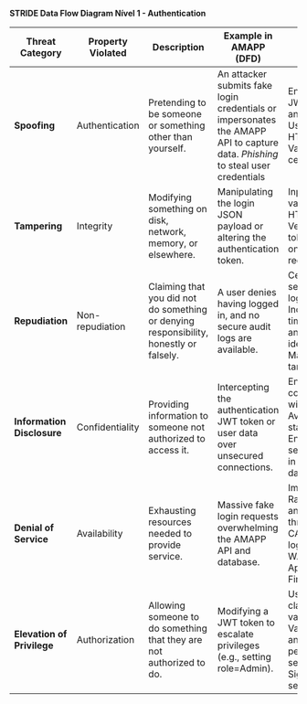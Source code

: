 **STRIDE Data Flow Diagram Nível 1 - Authentication**

| Threat Category | Property Violated | Description | Example in AMAPP (DFD) | Mitigation |
| --- | --- | --- | --- | --- |
| **Spoofing** | Authentication | Pretending to be someone or something other than yourself. | An attacker submits fake login credentials or impersonates the AMAPP API to capture data. *Phishing* to steal user credentials | Enforce strong JWT signing and validation; Use HTTPS/TLS; Validate server certificates. |
| **Tampering** | Integrity | Modifying something on disk, network, memory, or elsewhere. | Manipulating the login JSON payload or altering the authentication token. | Input validation; Use HTTPS/TLS; Verify JWT token integrity on each request. |
| **Repudiation** | Non-repudiation | Claiming that you did not do something or denying responsibility, honestly or falsely. | A user denies having logged in, and no secure audit logs are available. | Centralized secure logging; Include timestamps and user identifiers; Make logs tamper-proof. |
| **Information Disclosure** | Confidentiality | Providing information to someone not authorized to access it. | Intercepting the authentication JWT token or user data over unsecured connections. | Encrypt all communication with TLS; Avoid exposing stack traces; Encrypt sensitive data in the database. |
| **Denial of Service** | Availability | Exhausting resources needed to provide service. | Massive fake login requests overwhelming the AMAPP API and database. | Implement Rate Limiting and IP throttling; Use CAPTCHA on login; Deploy WAF (Web Application Firewall). |
| **Elevation of Privilege** | Authorization | Allowing someone to do something that they are not authorized to do. | Modifying a JWT token to escalate privileges (e.g., setting role=Admin). | Use strong claims validation; Validate roles and permissions server-side; Sign JWTs securely. |